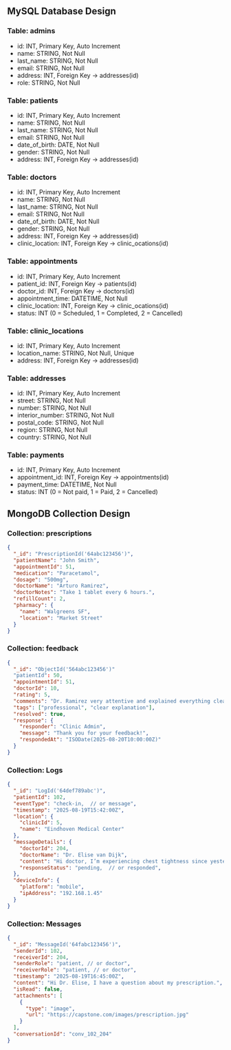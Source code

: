 ## MySQL Database Design
### Table: admins
  - id: INT, Primary Key, Auto Increment
  - name: STRING, Not Null
  - last_name: STRING, Not Null
  - email: STRING, Not Null
  - address: INT, Foreign Key -> addresses(id)
  - role: STRING, Not Null
### Table: patients
  - id: INT, Primary Key, Auto Increment
  - name: STRING, Not Null
  - last_name: STRING, Not Null
  - email: STRING, Not Null
  - date_of_birth: DATE, Not Null
  - gender: STRING, Not Null
  - address: INT, Foreign Key -> addresses(id)
### Table: doctors
  - id: INT, Primary Key, Auto Increment
  - name: STRING, Not Null
  - last_name: STRING, Not Null
  - email: STRING, Not Null
  - date_of_birth: DATE, Not Null
  - gender: STRING, Not Null
  - address: INT, Foreign Key -> addresses(id)
  - clinic_location: INT, Foreign Key -> clinic_ocations(id)
### Table: appointments
  - id: INT, Primary Key, Auto Increment
  - patient_id: INT, Foreign Key -> patients(id)
  - doctor_id: INT, Foreign Key -> doctors(id)
  - appointment_time: DATETIME, Not Null
  - clinic_location: INT, Foreign Key -> clinic_ocations(id)
  - status: INT (0 = Scheduled, 1 = Completed, 2 = Cancelled)
### Table: clinic_locations
  - id: INT, Primary Key, Auto Increment
  - location_name: STRING, Not Null, Unique
  - address: INT, Foreign Key -> addresses(id)
### Table: addresses
  - id: INT, Primary Key, Auto Increment
  - street: STRING, Not Null
  - number: STRING, Not Null
  - interior_number: STRING, Not Null
  - postal_code: STRING, Not Null
  - region: STRING, Not Null
  - country: STRING, Not Null
### Table: payments
  - id: INT, Primary Key, Auto Increment
  - appointment_id: INT, Foreign Key -> appointments(id)
  - payment_time: DATETIME, Not Null
  - status: INT (0 = Not paid, 1 = Paid, 2 = Cancelled)
## MongoDB Collection Design
### Collection: prescriptions
```json
{
  "_id": "PrescriptionId('64abc123456')",
  "patientName": "John Smith",
  "appointmentId": 51,
  "medication": "Paracetamol",
  "dosage": "500mg",
  "doctorName": "Arturo Ramirez",
  "doctorNotes": "Take 1 tablet every 6 hours.",
  "refillCount": 2,
  "pharmacy": {
    "name": "Walgreens SF",
    "location": "Market Street"
  }
}
```
### Collection: feedback
```json
{
  "_id": "ObjectId('564abc123456')"
  "patientId": 50,
  "appointmentId": 51,
  "doctorId": 10,
  "rating": 5,
  "comments": "Dr. Ramirez very attentive and explained everything clear",
  "tags": ["professional", "clear explanation"],
  "resolved": true,
  "response": {
    "responder": "Clinic Admin",
    "message": "Thank you for your feedback!",
    "respondedAt": "ISODate(2025-08-20T10:00:00Z)"
  }
}
```
### Collection: Logs
```json
{
  "_id": "LogId('64def789abc')",
  "patientId": 102,
  "eventType": "check-in,  // or message",
  "timestamp": "2025-08-19T15:42:00Z",
  "location": {
    "clinicId": 5,
    "name": "Eindhoven Medical Center"
  },
  "messageDetails": {
    "doctorId": 204,
    "doctorName": "Dr. Elise van Dijk",
    "content": "Hi doctor, I’m experiencing chest tightness since yesterday.",
    "responseStatus": "pending,  // or responded",
  },
  "deviceInfo": {
    "platform": "mobile",
    "ipAddress": "192.168.1.45"
  }
}
```
### Collection: Messages
```json
{
  "_id": "MessageId('64fabc123456')",
  "senderId": 102,
  "receiverId": 204,
  "senderRole": "patient, // or doctor",
  "receiverRole": "patient, // or doctor",
  "timestamp": "2025-08-19T16:45:00Z",
  "content": "Hi Dr. Elise, I have a question about my prescription.",
  "isRead": false,
  "attachments": [
    {
      "type": "image",
      "url": "https://capstone.com/images/prescription.jpg"
    }
  ],
  "conversationId": "conv_102_204"
}
```


